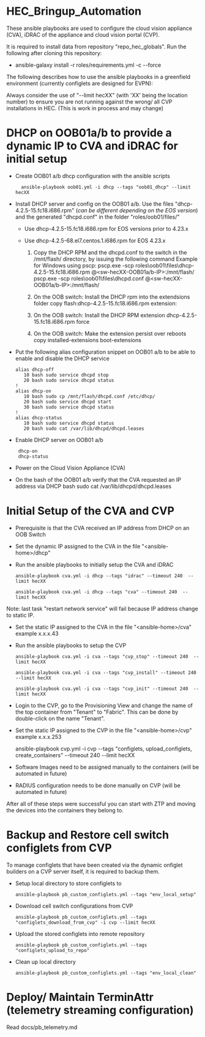 # HEC_Bringup_Automation

These ansible playbooks are used to configure the cloud vision appliance (CVA), iDRAC of the appliance and cloud vision portal (CVP).

It is required to install data from repository "repo_hec_globals". Run the following after cloning this repository:

 - ansible-galaxy install -r roles/requirements.yml -c --force

The following describes how to use the ansible playbooks in a greenfield environment (currently configlets are designed for EVPN):

Always consider the use of "--limit hecXX" (with 'XX' being the location number) to ensure you are not running against the wrong/ all CVP installations in HEC. (This is work in process and may change)

# DHCP on OOB01a/b to provide a dynamic IP to CVA and iDRAC for initial setup

- Create OOB01 a/b dhcp configuration with the ansible scripts

		ansible-playbook oob01.yml -i dhcp --tags "oob01_dhcp" --limit hecXX

 - Install DHCP server and config on the OOB01 a/b. Use the files "dhcp-4.2.5-15.fc18.i686.rpm" (*can be different depending on the EOS version*) and the generated "dhcpd.conf" in the folder "roles/oob01/files/"
 	- Use dhcp-4.2.5-15.fc18.i686.rpm for EOS versions prior to 4.23.x 
	- Use dhcp-4.2.5-68.el7.centos.1.i686.rpm for EOS 4.23.x 


		1) Copy the DHCP RPM and the dhcpd.conf to the switch in the /mnt/flash/ directory, by issuing the following command
		Example for Windows using pscp:
		pscp.exe -scp roles\oob01\files\dhcp-4.2.5-15.fc18.i686.rpm <user>@<sw-hecXX-OOB01a/b-IP>:/mnt/flash/
		pscp.exe -scp roles\oob01\files\dhcpd.conf <user>@<sw-hecXX-OOB01a/b-IP>:/mnt/flash/


		2) On the OOB switch: Install the DHCP rpm into the extendsions folder
		copy flash:dhcp-4.2.5-15.fc18.i686.rpm extension:


		3) On the OOB switch: Install the DHCP RPM
		extension dhcp-4.2.5-15.fc18.i686.rpm force


		4) On the OOB switch: Make the extension persist over reboots
		copy installed-extensions boot-extensions

  - Put the following alias configuration snippet on OOB01 a/b to be able to enable and disable the DHCP service
		
		alias dhcp-off
		   10 bash sudo service dhcpd stop
		   20 bash sudo service dhcpd status
		!
		alias dhcp-on
		   10 bash sudo cp /mnt/flash/dhcpd.conf /etc/dhcp/
		   20 bash sudo service dhcpd start
		   30 bash sudo service dhcpd status
		!
		alias dhcp-status
		   10 bash sudo service dhcpd status
		   20 bash sudo cat /var/lib/dhcpd/dhcpd.leases

 - Enable DHCP server on OOB01 a/b
		
		dhcp-on
		dhcp-status

 - Power on the Cloud Vision Appliance (CVA)

 - On the bash of the OOB01 a/b verify that the CVA requested an IP address via DHCP
 		bash
		sudo cat /var/lib/dhcpd/dhcpd.leases

# Initial Setup of the CVA and CVP

 - Prerequisite is that the CVA received an IP address from DHCP on an OOB Switch 

 - Set the dynamic IP assigned to the CVA in the file "\<ansible-home\>/dhcp"
 
 - Run the ansible playbooks to initially setup the CVA and iDRAC

       ansible-playbook cva.yml -i dhcp --tags "idrac" --timeout 240  --limit hecXX

       ansible-playbook cva.yml -i dhcp --tags "cva" --timeout 240  --limit hecXX
       
 Note: last task "restart network service" will fail because IP address change to static IP.

 - Set the static IP assigned to the CVA in the file "\<ansible-home\>/cva" example x.x.x.43

 - Run the ansible playbooks to setup the CVP

       ansible-playbook cva.yml -i cva --tags "cvp_stop" --timeout 240  --limit hecXX
       
       ansible-playbook cva.yml -i cva --tags "cvp_install" --timeout 240  --limit hecXX
       
       ansible-playbook cva.yml -i cva --tags "cvp_init" --timeout 240  --limit hecXX
       
  - Login to the CVP, go to the Provisioning View and change the name of the top container from "Tenant" to "Fabric". This can be done by double-click on the name "Tenant".
  
  - Set the static IP assigned to the CVP in the file "\<ansible-home\>/cvp" example x.x.x.253

       ansible-playbook cvp.yml -i cvp --tags "configlets, upload_configlets, create_containers" --timeout 240  --limit hecXX

 - Software Images need to be assigned manually to the containers (will be automated in future)

 - RADIUS configuration needs to be done manually on CVP (will be automated in future)


After all of these steps were successful you can start with ZTP and moving the devices into the containers they belong to.

# Backup and Restore cell switch configlets from CVP

To manage configlets that have been created via the dynamic onfiglet builders on a CVP server itself, it is required to backup them.

 - Setup local directory to store configlets to

       ansible-playbook pb_custom_configlets.yml --tags "env_local_setup"

 - Download cell switch configurations from CVP

       ansible-playbook pb_custom_configlets.yml --tags "configlets_download_from_cvp" -i cvp --limit hecXX

 - Upload the stored configlets into remote repository

       ansible-playbook pb_custom_configlets.yml --tags "configlets_upload_to_repo"

 - Clean up local directory

       ansible-playbook pb_custom_configlets.yml --tags "env_local_clean"

# Deploy/ Maintain TerminAttr (telemetry streaming configuration)

Read docs/pb_telemetry.md
